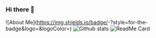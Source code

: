 ### Hi there 👋

<!--
**Ishita03-Singh/Ishita03-Singh** is a ✨ _special_ ✨ repository because its `README.md` (this file) appears on your GitHub profile.

Here are some ideas to get you started:

- 🔭 I’m currently working on ...
- 🌱 I’m currently learning ...
- 👯 I’m looking to collaborate on ...
- 🤔 I’m looking for help with ...
- 💬 Ask me about ...
- 📫 How to reach me: ...
- 😄 Pronouns: ...
- ⚡ Fun fact: ...

-->
![About Me](https://img.shields.io/badge/<Badge Text>-<Background Color>?style=for-the-badge&logo=<Icon Name>&logoColor=<Logo Color>)
![Github stats](https://github-readme-stats.vercel.app/api?username=Ishita03-Singh)
![ReadMe Card](https://github-readme-stats.vercel.app/api/pin/?username=Ishita03-Singh&repo=Covi-Eye)
